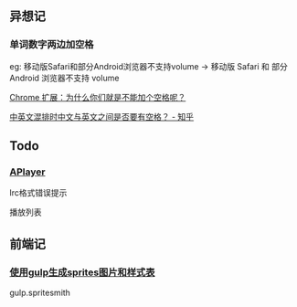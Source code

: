## 异想记

### 单词数字两边加空格

eg: 移动版Safari和部分Android浏览器不支持volume -> 移动版 Safari 和 部分 Android 浏览器不支持 volume

[Chrome 扩展：为什么你们就是不能加个空格呢？](https://chrome.google.com/webstore/detail/%E7%82%BA%E4%BB%80%E9%BA%BC%E4%BD%A0%E5%80%91%E5%B0%B1%E6%98%AF%E4%B8%8D%E8%83%BD%E5%8A%A0%E5%80%8B%E7%A9%BA%E6%A0%BC%E5%91%A2%EF%BC%9F/paphcfdffjnbcgkokihcdjliihicmbpd?hl=zh-CN)

[中英文混排时中文与英文之间是否要有空格？ - 知乎](http://www.zhihu.com/question/19587406)

## Todo

### [APlayer](https://github.com/DIYgod/APlayer)

lrc格式错误提示

播放列表

## 前端记

### [使用gulp生成sprites图片和样式表](http://www.w3ctrain.com/2015/12/09/generating-sprites-with-gulp/)

gulp.spritesmith



